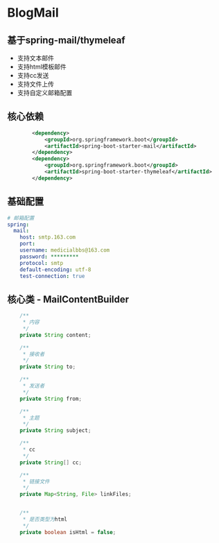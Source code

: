 # BlogMail 
##  基于spring-mail/thymeleaf
- 支持文本邮件
- 支持html模板邮件
- 支持cc发送
- 支持文件上传
- 支持自定义邮箱配置

## 核心依赖
``` xml
		<dependency>
			<groupId>org.springframework.boot</groupId>
			<artifactId>spring-boot-starter-mail</artifactId>
		</dependency>
		<dependency>
			<groupId>org.springframework.boot</groupId>
			<artifactId>spring-boot-starter-thymeleaf</artifactId>
		</dependency>
```

## 基础配置

``` yml
# 邮箱配置
spring:
  mail:
    host: smtp.163.com
    port:
    username: medicialbbs@163.com
    password: *********
    protocol: smtp
    default-encoding: utf-8
    test-connection: true
```

## 核心类 - MailContentBuilder
``` java
    /**
     * 内容
     */
    private String content;

    /**
     * 接收者
     */
    private String to;

    /**
     * 发送者
     */
    private String from;

    /**
     * 主题
     */
    private String subject;

    /**
     * cc
     */
    private String[] cc;

    /**
     * 链接文件
     */
    private Map<String, File> linkFiles;


    /**
     * 是否类型为html
     */
    private boolean isHtml = false;
 ```  
